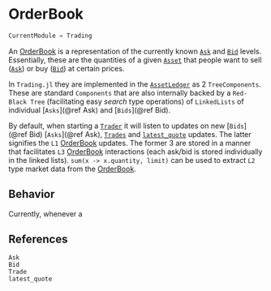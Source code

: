 # OrderBook
```meta
CurrentModule = Trading
```
An [OrderBook](@ref) is a representation of the currently known [`Ask`](@ref) and [`Bid`](@ref) levels. Essentially, these are the quantities of a given [`Asset`](@ref) that people want to sell ([`Ask`](@ref)) or buy ([`Bid`](@ref)) at certain prices.

In `Trading.jl` they are implemented in the [`AssetLedger`](@ref) as 2 `TreeComponents`. These are standard `Components` that are also internally backed by a `Red-Black Tree` (facilitating easy _search_ type operations) of `LinkedLists` of individual [`Asks`](@ref Ask) and [`Bids`](@ref Bid).

By default, when starting a [`Trader`](@ref) it will listen to updates on new [`Bids`](@ref Bid) [`Asks`](@ref Ask), [`Trades`](@ref) and [`latest_quote`](@ref) updates.
The latter signifies the `L1` [OrderBook](@ref) updates. The former 3 are stored in a manner that facilitates `L3` [OrderBook](@ref) interactions (each ask/bid is stored individually in the linked lists). `sum(x -> x.quantity, limit)` can be used to extract `L2` type market data from the [OrderBook](@ref).

## Behavior
Currently, whenever a




## References

```@docs
Ask
Bid
Trade
latest_quote
```


